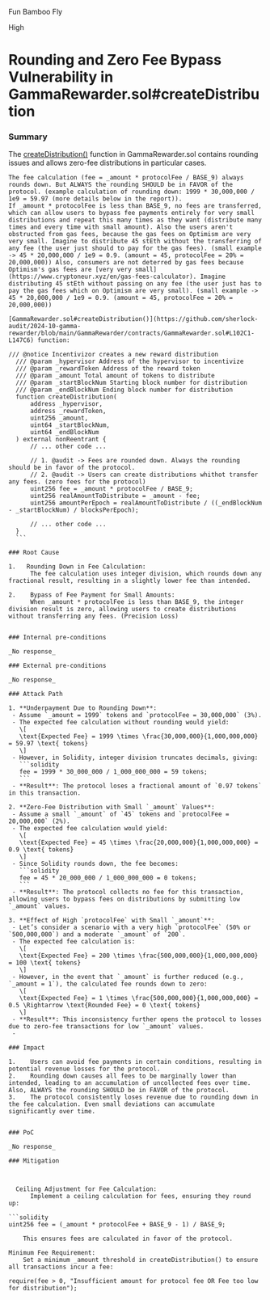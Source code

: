 Fun Bamboo Fly

High

# Rounding and Zero Fee Bypass Vulnerability in GammaRewarder.sol#createDistribution

### Summary

The [createDistribution()](https://github.com/sherlock-audit/2024-10-gamma-rewarder/blob/main/GammaRewarder/contracts/GammaRewarder.sol#L125) function in GammaRewarder.sol contains rounding issues and allows zero-fee distributions in particular cases.

    The fee calculation (fee = _amount * protocolFee / BASE_9) always rounds down. But ALWAYS the rounding SHOULD be in FAVOR of the protocol. (example calculation of rounding down: 1999 * 30,000,000 / 1e9 = 59.97 (more details below in the report)).
    If _amount * protocolFee is less than BASE_9, no fees are transferred, which can allow users to bypass fee payments entirely for very small distributions and repeat this many times as they want (distribute many times and every time with small amount). Also the users aren't obstructed from gas fees, because the gas fees on Optimism are very very small. Imagine to distribute 45 stEth without the transferring of any fee (the user just should to pay for the gas fees). (small example -> 45 * 20,000,000 / 1e9 = 0.9. (amount = 45, protocolFee = 20% = 20,000,000)) Also, consumers are not deterred by gas fees because Optimism's gas fees are [very very small](https://www.cryptoneur.xyz/en/gas-fees-calculator). Imagine distributing 45 stEth without passing on any fee (the user just has to pay the gas fees which on Optimism are very small). (small example -> 45 * 20,000,000 / 1e9 = 0.9. (amount = 45, protocolFee = 20% = 20,000,000))

    [GammaRewarder.sol#createDistribution()](https://github.com/sherlock-audit/2024-10-gamma-rewarder/blob/main/GammaRewarder/contracts/GammaRewarder.sol#L102C1-L147C6) function:

  ```solidity
  /// @notice Incentivizor creates a new reward distribution
    /// @param _hypervisor Address of the hypervisor to incentivize
    /// @param _rewardToken Address of the reward token
    /// @param _amount Total amount of tokens to distribute
    /// @param _startBlockNum Starting block number for distribution
    /// @param _endBlockNum Ending block number for distribution
    function createDistribution(
        address _hypervisor, 
        address _rewardToken, 
        uint256 _amount, 
        uint64 _startBlockNum, 
        uint64 _endBlockNum
    ) external nonReentrant {
        // ... other code ...

        // 1. @audit -> Fees are rounded down. Always the rounding should be in favor of the protocol.
        // 2. @audit -> Users can create distributions whithot transfer any fees. (zero fees for the protocol)
        uint256 fee = _amount * protocolFee / BASE_9;
        uint256 realAmountToDistribute = _amount - fee;
        uint256 amountPerEpoch = realAmountToDistribute / ((_endBlockNum - _startBlockNum) / blocksPerEpoch);

        // ... other code ...
    }
    ```

### Root Cause

1.   Rounding Down in Fee Calculation:
        The fee calculation uses integer division, which rounds down any fractional result, resulting in a slightly lower fee than intended.

2.    Bypass of Fee Payment for Small Amounts:
        When _amount * protocolFee is less than BASE_9, the integer division result is zero, allowing users to create distributions without transferring any fees. (Precision Loss)


### Internal pre-conditions

_No response_

### External pre-conditions

_No response_

### Attack Path

1. **Underpayment Due to Rounding Down**:
   - Assume `_amount = 1999` tokens and `protocolFee = 30,000,000` (3%).
   - The expected fee calculation without rounding would yield:
     \[
     \text{Expected Fee} = 1999 \times \frac{30,000,000}{1,000,000,000} = 59.97 \text{ tokens}
     \]
   - However, in Solidity, integer division truncates decimals, giving:
     ```solidity
     fee = 1999 * 30_000_000 / 1_000_000_000 = 59 tokens;
     ```
   - **Result**: The protocol loses a fractional amount of `0.97 tokens` in this transaction.

2. **Zero-Fee Distribution with Small `_amount` Values**:
   - Assume a small `_amount` of `45` tokens and `protocolFee = 20,000,000` (2%).
   - The expected fee calculation would yield:
     \[
     \text{Expected Fee} = 45 \times \frac{20,000,000}{1,000,000,000} = 0.9 \text{ tokens}
     \]
   - Since Solidity rounds down, the fee becomes:
     ```solidity
     fee = 45 * 20_000_000 / 1_000_000_000 = 0 tokens;
     ```
   - **Result**: The protocol collects no fee for this transaction, allowing users to bypass fees on distributions by submitting low `_amount` values.

3. **Effect of High `protocolFee` with Small `_amount`**:
   - Let’s consider a scenario with a very high `protocolFee` (50% or `500,000,000`) and a moderate `_amount` of `200`.
   - The expected fee calculation is:
     \[
     \text{Expected Fee} = 200 \times \frac{500,000,000}{1,000,000,000} = 100 \text{ tokens}
     \]
   - However, in the event that `_amount` is further reduced (e.g., `_amount = 1`), the calculated fee rounds down to zero:
     \[
     \text{Expected Fee} = 1 \times \frac{500,000,000}{1,000,000,000} = 0.5 \Rightarrow \text{Rounded Fee} = 0 \text{ tokens}
     \]
   - **Result**: This inconsistency further opens the protocol to losses due to zero-fee transactions for low `_amount` values.
   - 

### Impact

1.    Users can avoid fee payments in certain conditions, resulting in potential revenue losses for the protocol.
2.    Rounding down causes all fees to be marginally lower than intended, leading to an accumulation of uncollected fees over time. Also, ALWAYS the rounding SHOULD be in FAVOR of the protocol.
3.    The protocol consistently loses revenue due to rounding down in the fee calculation. Even small deviations can accumulate significantly over time.


### PoC

_No response_

### Mitigation



    Ceiling Adjustment for Fee Calculation:
        Implement a ceiling calculation for fees, ensuring they round up:

```solidity
uint256 fee = (_amount * protocolFee + BASE_9 - 1) / BASE_9;
```

        This ensures fees are calculated in favor of the protocol.

    Minimum Fee Requirement:
        Set a minimum _amount threshold in createDistribution() to ensure all transactions incur a fee:

```solidity
require(fee > 0, "Insufficient amount for protocol fee OR Fee too low for distribution");
```

